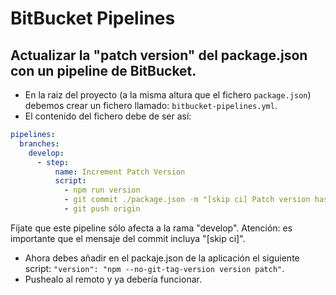 # BitBucket Pipelines

## Actualizar la "patch version" del package.json con un pipeline de BitBucket.
 
* En la raiz del proyecto (a la misma altura que el fichero `package.json`) debemos crear un fichero llamado: `bitbucket-pipelines.yml`.
* El contenido del fichero debe de ser así:
```yml
pipelines:
  branches:
    develop:
      - step:
          name: Increment Patch Version
          script:
            - npm run version
            - git commit ./package.json -m "[skip ci] Patch version has been incremented"
            - git push origin
```
 Fíjate que este pipeline sólo afecta a la rama "develop". Atención: es importante que el mensaje del commit incluya "[skip ci]". 
* Ahora debes añadir en el packaje.json de la aplicación el siguiente script: `"version": "npm --no-git-tag-version version patch"`.
* Pushealo al remoto y ya debería funcionar.
